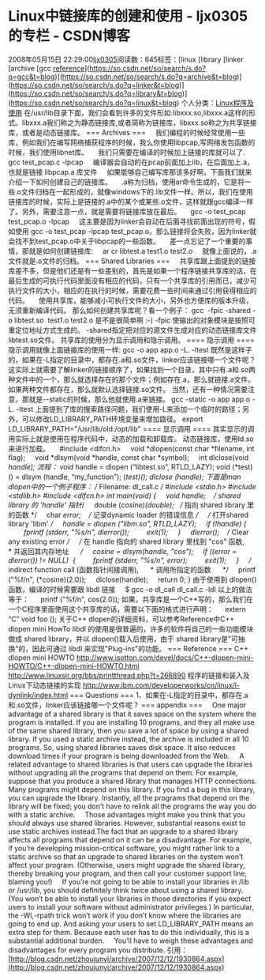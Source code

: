 # Linux中链接库的创建和使用 - ljx0305的专栏 - CSDN博客
2008年05月15日 22:29:00[ljx0305](https://me.csdn.net/ljx0305)阅读数：645标签：[linux																[library																[linker																[archive																[gcc																[reference](https://so.csdn.net/so/search/s.do?q=reference&t=blog)](https://so.csdn.net/so/search/s.do?q=gcc&t=blog)](https://so.csdn.net/so/search/s.do?q=archive&t=blog)](https://so.csdn.net/so/search/s.do?q=linker&t=blog)](https://so.csdn.net/so/search/s.do?q=library&t=blog)](https://so.csdn.net/so/search/s.do?q=linux&t=blog)
个人分类：[Linux程序及使用](https://blog.csdn.net/ljx0305/article/category/394700)
在/usr/lib目录下面，我们会看到许多的文件形如:libxxx.so,libxxx.a这样的形式。libxxx.a我们称之为静态链接库,或者简称为链接库，libxxx.so称之为共享链接库，或者是动态链接库。
=== Archives ===
    我们编程的时候经常使用一些库，例如我们在编写网络捕获程序的时候，我么你使用libpcap,写网络发包函数的时候，我们使用libnet库。
    我们只需要在编译的时候加上链接的库就可以了.
    gcc test_pcap.c -lpcap
    编译器会自动的在pcap前面加上lib，在后面加上.a，也就是链接 libpcap.a 库文件
    如果能够自己编写库那该多好啊，下面我们就来介绍一下如何创建自己的链接库。
    .a称为归档，使用ar命令生成的，它是将一些.o文件归档在一起形成的，就像windows下的.lib文件一样。所以，我们在使用链接库的时候，实际上是链接的.a中的某个或某些.o文件，这样就跟gcc编译一样了。另外，需要注意一点，就是需要将链接库放在最后。
    gcc -o test_pcap test_pcap.o -lpcap
    这主要是因为linker会自动在后面寻找前面出现的符号，假如使用 gcc -o test_pcap -lpcap test_pcap.o。那么链接将会失败，因为linker就会找不到test_pcap.o中关于libpcap的一些函数。
    差一点忘记了一个重要的事情，那就是如何创建链接库:
    ar cr libtest.a test1.o test2.o
    就像上面说的，.a文件就是.o文件的归档。
=== Shared Libraries ===
    共享库跟上面提到的链接库差不多，但是他们还是有一些差别的，首先是如果一个程序链接共享库的话，在最后生成的可执行代码里面没有相应的代码，只有一个共享库的引用而已，减少可执行文件的大小，相应的在执行的时候，需要花费一些时间来通过引用获得相应的代码。
    使用共享库，能够减小可执行文件的大小，另外也方便库的版本升级，无须重新编译代码。
那么如何创建共享库呢？看一个例子：
gcc  -fpic -shared -o libtest.so  test1.o test2.o
是不是很简单啊 :-)
-fpic 使输出的对象模块是按照可重定位地址方式生成的。
-shared指定把对应的源文件生成对应的动态链接库文件libtest.so文件。
共享库的使用分为显示调用和隐示调用。
==== 隐示调用 ====
隐示调用就像上面链接库的使用一样:
gcc -o app app.o -L. -ltest
既然是这样子的，如果在-L指定的目录中，都存在.a和.so文件，linker应该链接哪一个文件呢？
这实际上就需要了解linker的链接顺序了，如果找到一个目录，其中只有.a和.so两种文件中的一个，那么就选择存在的那个文件；例如存在.a，那么就链接.a文件。如果两种文件都存在，那么就默认选择链接.so文件。
当然，还有一种情况需要注意，那就是--static的时候，那么他就使用.a来链接。
gcc -static -o app app.o -L. -ltest
上面提到了库的搜索路径问题，我们使用-L来添加一个临时的路径；另外，可以修改LD_LIBRARY_PATH环境变量来增加路径。
export LD_LIBRARY_PATH="/usr/lib/old:/opt/lib"
==== 显示调用 ====
其实显示的调用实际上就是使用在程序代码中，动态的加载和卸载库。
动态链接库，使用ld.so来进行加载。
    #include <dlfcn.h>
    void *dlopen(const char *filename, int flag); 
    void *dlsym(void *handle, const char *symbol); 
    int dlclose(void *handle); 
流程：
void* handle = dlopen (“libtest.so”, RTLD_LAZY);
void (*test)() = dlsym (handle, “my_function”);
(*test)();
dlclose (handle);
下面是man dlopen中的一个例子程序：
/* Filename: dl_call.c */
#include <stdio.h>
#include <stdlib.h>
#include <dlfcn.h>
int main(void) 
{
    void *handle;    /* shared library 的 'handle' 指针*/
    double (*cosine)(double);   /* 指向 shared library 里的函数 */
    char *error;    /* 记录dynamic loader 的错误信息 */
    /* 打开shared library 'libm' */
    handle = dlopen ("libm.so", RTLD_LAZY);
    if (!handle) {
        fprintf (stderr, "%s/n", dlerror());
        exit(1);
    }
    dlerror();    /* Clear any existing error */
    /* 在 handle 指向的 shared library 里找到 "cos" 函数,
     * 并返回其内存地址
     */
    cosine = dlsym(handle, "cos");
    if ((error = dlerror()) != NULL)  {
        fprintf (stderr, "%s/n", error);
        exit(1);
    }
    /* indirect function call (函数指针间接调用),
     * 调用所指定的函数
     */
    printf ("%f/n", (*cosine)(2.0));
    dlclose(handle);
    return 0;
}
由于使用到 dlopen() 函数，编译的时候需要跟 libdl 链接
    $ gcc -o dl_call dl_call.c -ldl
以上的做法等于：
     printf ("%f/n", cos(2.0));
如果，共享库是一个C++写的，那么我们在一个C程序里面使用这个共享库的话，需要以下面的格式进行声明：
     extern “C” void foo ();
关于C++ dlopen的详细资料，可以参考Reference中C++ dlopen mini HowTo
libdl 的使用是很普遍的，许多的软件将自己的一些功能模块做成 shared library，并以 dlopen()载入后使用，由于 shared library是"可抽换"的，因此可通过 libdl 来实现"Plug-ins"的功能。
=== Reference ===
C++ dlopen mini HOWTO
http://www.isotton.com/devel/docs/C++-dlopen-mini-HOWTO/C++-dlopen-mini-HOWTO.html
http://www.linuxsir.org/bbs/printthread.php?t=266890
程序的链接和装入及Linux下动态链接的实现
http://www.ibm.com/developerworks/cn/linux/l-dynlink/index.html
=== Questions ===
1、如果在-L指定的目录中，都存在.a和.so文件，linker应该链接哪一个文件呢？
=== appendix ===
    One major advantage of a shared library is that it saves space on the system where
the program is installed. If you are installing 10 programs, and they all make use of the
same shared library, then you save a lot of space by using a shared library. If you used a
static archive instead, the archive is included in all 10 programs. So, using shared
libraries saves disk space. It also reduces download times if your program is being
downloaded from the Web.
    A related advantage to shared libraries is that users can upgrade the libraries without
upgrading all the programs that depend on them. For example, suppose that you
produce a shared library that manages HTTP connections. Many programs might
depend on this library. If you find a bug in this library, you can upgrade the library.
Instantly, all the programs that depend on the library will be fixed; you don’t have to
relink all the programs the way you do with a static archive.
    Those advantages might make you think that you should always use shared
libraries. However, substantial reasons exist to use static archives instead.The fact that
an upgrade to a shared library affects all programs that depend on it can be a disadvantage.
For example, if you’re developing mission-critical software, you might rather link
to a static archive so that an upgrade to shared libraries on the system won’t affect
your program. (Otherwise, users might upgrade the shared library, thereby breaking your 
program, and then call your customer support line, blaming you!)
    If you’re not going to be able to install your libraries in /lib or /usr/lib, you
should definitely think twice about using a shared library. (You won’t be able to install
your libraries in those directories if you expect users to install your software without
administrator privileges.) In particular, the -Wl,-rpath trick won’t work if you don’t
know where the libraries are going to end up. And asking your users to set
LD_LIBRARY_PATH means an extra step for them. Because each user has to do this
individually, this is a substantial additional burden.
    You’ll have to weigh these advantages and disadvantages for every program you
distribute.
引用：[http://blog.csdn.net/zhoujunyi/archive/2007/12/12/1930864.aspx](http://blog.csdn.net/zhoujunyi/archive/2007/12/12/1930864.aspx)
